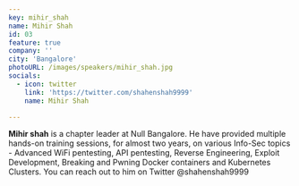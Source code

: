 ```yaml
---
key: mihir_shah
name: Mihir Shah
id: 03
feature: true
company: ''
city: 'Bangalore'
photoURL: /images/speakers/mihir_shah.jpg
socials:
  - icon: twitter
    link: 'https://twitter.com/shahenshah9999'
    name: Mihir Shah

---
```

<b>Mihir shah</b> is a chapter leader at Null Bangalore. He have provided multiple hands-on training sessions, for almost two years, on various Info-Sec topics - Advanced WiFi pentesting, API pentesting, Reverse Engineering, Exploit Development, Breaking and Pwning Docker containers and Kubernetes Clusters. You can reach out to him on Twitter @shahenshah9999